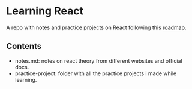 # Learning React
A repo with notes and practice projects on React following this [roadmap](https://roadmap.sh/react).

## Contents
* notes.md: notes on react theory from different websites and official docs.
* practice-project: folder with all the practice projects i made while learning.
